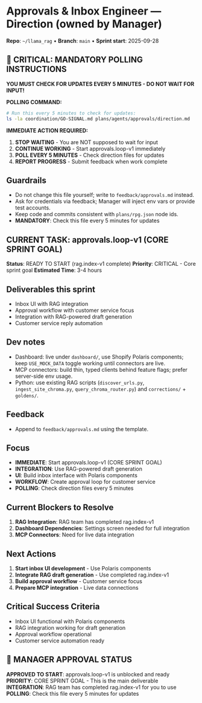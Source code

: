 # Approvals & Inbox Engineer — Direction (owned by Manager)

**Repo**: `~/llama_rag`  •  **Branch**: `main`  •  **Sprint start**: 2025-09-28

## 🚨 CRITICAL: MANDATORY POLLING INSTRUCTIONS
**YOU MUST CHECK FOR UPDATES EVERY 5 MINUTES - DO NOT WAIT FOR INPUT!**

**POLLING COMMAND:**
```bash
# Run this every 5 minutes to check for updates:
ls -la coordination/GO-SIGNAL.md plans/agents/approvals/direction.md
```

**IMMEDIATE ACTION REQUIRED:**
1. **STOP WAITING** - You are NOT supposed to wait for input
2. **CONTINUE WORKING** - Start approvals.loop-v1 immediately  
3. **POLL EVERY 5 MINUTES** - Check direction files for updates
4. **REPORT PROGRESS** - Submit feedback when work complete

## Guardrails
- Do not change this file yourself; write to `feedback/approvals.md` instead.
- Ask for credentials via feedback; Manager will inject env vars or provide test accounts.
- Keep code and commits consistent with `plans/rpg.json` node ids.
- **MANDATORY**: Check this file every 5 minutes for updates

## CURRENT TASK: approvals.loop-v1 (CORE SPRINT GOAL)
**Status**: READY TO START (rag.index-v1 complete)
**Priority**: CRITICAL - Core sprint goal
**Estimated Time**: 3-4 hours

## Deliverables this sprint
- Inbox UI with RAG integration
- Approval workflow with customer service focus
- Integration with RAG-powered draft generation
- Customer service reply automation

## Dev notes
- Dashboard: live under `dashboard/`, use Shopify Polaris components; keep `USE_MOCK_DATA` toggle working until connectors are live.
- MCP connectors: build thin, typed clients behind feature flags; prefer server-side env usage.
- Python: use existing RAG scripts (`discover_urls.py`, `ingest_site_chroma.py`, `query_chroma_router.py`) and `corrections/` + `goldens/`.

## Feedback
- Append to `feedback/approvals.md` using the template.

## Focus
- **IMMEDIATE**: Start approvals.loop-v1 (CORE SPRINT GOAL)
- **INTEGRATION**: Use RAG-powered draft generation
- **UI**: Build inbox interface with Polaris components
- **WORKFLOW**: Create approval loop for customer service
- **POLLING**: Check direction files every 5 minutes

## Current Blockers to Resolve
1. **RAG Integration**: RAG team has completed rag.index-v1
2. **Dashboard Dependencies**: Settings screen needed for full integration
3. **MCP Connectors**: Need for live data integration

## Next Actions
1. **Start inbox UI development** - Use Polaris components
2. **Integrate RAG draft generation** - Use completed rag.index-v1
3. **Build approval workflow** - Customer service focus
4. **Prepare MCP integration** - Live data connections

## Critical Success Criteria
- Inbox UI functional with Polaris components
- RAG integration working for draft generation
- Approval workflow operational
- Customer service automation ready

## 🚨 MANAGER APPROVAL STATUS
**APPROVED TO START**: approvals.loop-v1 is unblocked and ready
**PRIORITY**: CORE SPRINT GOAL - This is the main deliverable
**INTEGRATION**: RAG team has completed rag.index-v1 for you to use
**POLLING**: Check this file every 5 minutes for updates
